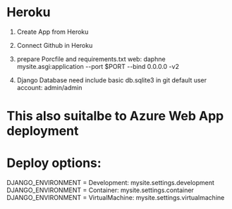 # Heroku
1. Create App from Heroku

2. Connect Github in Heroku

3. prepare Porcfile and requirements.txt
web: daphne mysite.asgi:application --port $PORT --bind 0.0.0.0 -v2

4. Django Database
need include basic db.sqlite3 in git
default user account: admin/admin


# This also suitalbe to Azure Web App deployment


# Deploy options:
DJANGO_ENVIRONMENT = Development:
    mysite.settings.development
DJANGO_ENVIRONMENT = Container:
    mysite.settings.container
DJANGO_ENVIRONMENT = VirtualMachine:
    mysite.settings.virtualmachine